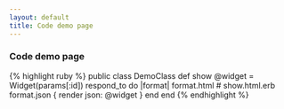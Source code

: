 ```yaml
---
layout: default
title: Code demo page
---
```


<h3>Code demo page</h3>

{% highlight ruby %}
public class DemoClass
def show
  @widget = Widget(params[:id])
  respond_to do |format|
    format.html # show.html.erb
    format.json { render json: @widget }
  end
end
{% endhighlight %}
